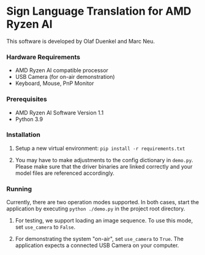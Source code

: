 # Sign Language Translation for AMD Ryzen AI 

This software is developed by Olaf Duenkel and Marc Neu. 

### Hardware Requirements

- AMD Ryzen AI compatible processor
- USB Camera (for on-air demonstration)
- Keyboard, Mouse, PnP Monitor

### Prerequisites

 - AMD Ryzen AI Software Version 1.1
 - Python 3.9

### Installation

1. Setup a new virtual environment: `pip install -r requirements.txt`

2. You may have to make adjustments to the config dictionary in `demo.py`. Please make sure that the driver binaries are linked correctly and your model files are referenced accordingly.
 
### Running

Currently, there are two operation modes supported. In both cases, start the application by executing `python ./demo.py` in the project root directory.

1. For testing, we support loading an image sequence. To use this mode, set `use_camera` to `False`.

2. For demonstrating the system "on-air", set  `use_camera` to `True`. The application expects a connected USB Camera on your computer.
